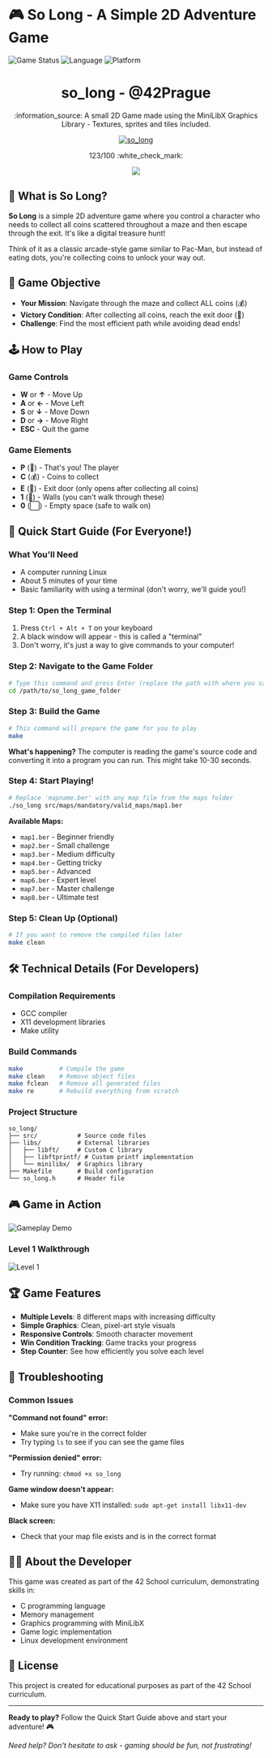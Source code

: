 # 🎮 So Long - A Simple 2D Adventure Game

![Game Status](https://img.shields.io/badge/Status-Completed-brightgreen)
![Language](https://img.shields.io/badge/Language-C-blue)
![Platform](https://img.shields.io/badge/Platform-Linux-orange)


<h1 align="center"> so_long - @42Prague </h1>

<p align="center">:information_source: A small 2D Game made using the MiniLibX Graphics Library - Textures, sprites and tiles included. </p>
<p align="center"><a href="https://github.com/augustobecker/so_long" target="_blank"><img align="center" alt="so_long" src="https://user-images.githubusercontent.com/81205527/179134510-48689e9e-f8e4-4165-be40-2e0ec8f5d60d.png"> </a></p>
<p align="center">123/100 :white_check_mark:</p>
<p align="center"><img src="https://user-images.githubusercontent.com/81205527/174392536-21619238-638a-4173-a77c-1b168c6c7898.png"> </p>

## 📖 What is So Long?

**So Long** is a simple 2D adventure game where you control a character who needs to collect all coins scattered throughout a maze and then escape through the exit. It's like a digital treasure hunt! 

Think of it as a classic arcade-style game similar to Pac-Man, but instead of eating dots, you're collecting coins to unlock your way out.

## 🎯 Game Objective

- **Your Mission**: Navigate through the maze and collect ALL coins (💰)
- **Victory Condition**: After collecting all coins, reach the exit door (🚪)
- **Challenge**: Find the most efficient path while avoiding dead ends!

## 🕹️ How to Play

### Game Controls
- **W** or **↑** - Move Up
- **A** or **←** - Move Left  
- **S** or **↓** - Move Down
- **D** or **→** - Move Right
- **ESC** - Quit the game

### Game Elements
- **P** (👤) - That's you! The player
- **C** (💰) - Coins to collect
- **E** (🚪) - Exit door (only opens after collecting all coins)
- **1** (🧱) - Walls (you can't walk through these)
- **0** (⬜) - Empty space (safe to walk on)

## 🚀 Quick Start Guide (For Everyone!)

### What You'll Need
- A computer running Linux
- About 5 minutes of your time
- Basic familiarity with using a terminal (don't worry, we'll guide you!)

### Step 1: Open the Terminal
1. Press `Ctrl + Alt + T` on your keyboard
2. A black window will appear - this is called a "terminal"
3. Don't worry, it's just a way to give commands to your computer!

### Step 2: Navigate to the Game Folder
```bash
# Type this command and press Enter (replace the path with where you saved the game)
cd /path/to/so_long_game_folder
```

### Step 3: Build the Game
```bash
# This command will prepare the game for you to play
make
```

**What's happening?** The computer is reading the game's source code and converting it into a program you can run. This might take 10-30 seconds.

### Step 4: Start Playing!
```bash
# Replace 'mapname.ber' with any map file from the maps folder
./so_long src/maps/mandatory/valid_maps/map1.ber
```

**Available Maps:**
- `map1.ber` - Beginner friendly
- `map2.ber` - Small challenge  
- `map3.ber` - Medium difficulty
- `map4.ber` - Getting tricky
- `map5.ber` - Advanced
- `map6.ber` - Expert level
- `map7.ber` - Master challenge
- `map8.ber` - Ultimate test

### Step 5: Clean Up (Optional)
```bash
# If you want to remove the compiled files later
make clean
```

## 🛠️ Technical Details (For Developers)

### Compilation Requirements
- GCC compiler
- X11 development libraries
- Make utility

### Build Commands
```bash
make          # Compile the game
make clean    # Remove object files
make fclean   # Remove all generated files
make re       # Rebuild everything from scratch
```

### Project Structure
```
so_long/
├── src/           # Source code files
├── libs/          # External libraries
│   ├── libft/     # Custom C library
│   ├── libftprintf/ # Custom printf implementation
│   └── minilibx/  # Graphics library
├── Makefile       # Build configuration
└── so_long.h      # Header file
```



   ## 🎮 Game in Action
   
   ![Gameplay Demo](screenshots_and_gifs/gameplay.gif)
   
   ### Level 1 Walkthrough
   ![Level 1](screenshots_and_gifs/level1_demo.gif)

## 🏆 Game Features

- **Multiple Levels**: 8 different maps with increasing difficulty
- **Simple Graphics**: Clean, pixel-art style visuals
- **Responsive Controls**: Smooth character movement
- **Win Condition Tracking**: Game tracks your progress
- **Step Counter**: See how efficiently you solve each level

## 🐛 Troubleshooting

### Common Issues

**"Command not found" error:**
- Make sure you're in the correct folder
- Try typing `ls` to see if you can see the game files

**"Permission denied" error:**
- Try running: `chmod +x so_long`

**Game window doesn't appear:**
- Make sure you have X11 installed: `sudo apt-get install libx11-dev`

**Black screen:**
- Check that your map file exists and is in the correct format

## 👨‍💻 About the Developer

This game was created as part of the 42 School curriculum, demonstrating skills in:
- C programming language
- Memory management
- Graphics programming with MiniLibX
- Game logic implementation
- Linux development environment

## 📄 License

This project is created for educational purposes as part of the 42 School curriculum.

---

**Ready to play?** Follow the Quick Start Guide above and start your adventure! 🎮

*Need help? Don't hesitate to ask - gaming should be fun, not frustrating!*
